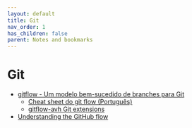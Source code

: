 ```yaml
---
layout: default
title: Git
nav_order: 1
has_children: false
parent: Notes and bookmarks
---
```


# Git

+ [gitflow - Um modelo bem-sucedido de branches para Git](/gitflow)
  + [Cheat sheet do git flow (Português)](https://danielkummer.github.io/git-flow-cheatsheet/index.pt_BR.html)
  + [gitflow-avh Git extensions](https://github.com/petervanderdoes/gitflow-avh)
+ [Understanding the GitHub flow](https://guides.github.com/introduction/flow/)
